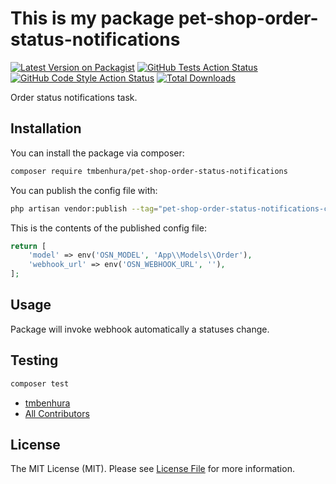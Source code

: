 # This is my package pet-shop-order-status-notifications

[![Latest Version on Packagist](https://img.shields.io/packagist/v/tmbenhura/pet-shop-order-status-notifications.svg?style=flat-square)](https://packagist.org/packages/tmbenhura/pet-shop-order-status-notifications)
[![GitHub Tests Action Status](https://img.shields.io/github/actions/workflow/status/tmbenhura/pet-shop-order-status-notifications/run-tests.yml?branch=main&label=tests&style=flat-square)](https://github.com/tmbenhura/pet-shop-order-status-notifications/actions?query=workflow%3Arun-tests+branch%3Amain)
[![GitHub Code Style Action Status](https://img.shields.io/github/actions/workflow/status/tmbenhura/pet-shop-order-status-notifications/fix-php-code-style-issues.yml?branch=main&label=code%20style&style=flat-square)](https://github.com/tmbenhura/pet-shop-order-status-notifications/actions?query=workflow%3A"Fix+PHP+code+style+issues"+branch%3Amain)
[![Total Downloads](https://img.shields.io/packagist/dt/tmbenhura/pet-shop-order-status-notifications.svg?style=flat-square)](https://packagist.org/packages/tmbenhura/pet-shop-order-status-notifications)

Order status notifications task.

## Installation

You can install the package via composer:

```bash
composer require tmbenhura/pet-shop-order-status-notifications
```

You can publish the config file with:

```bash
php artisan vendor:publish --tag="pet-shop-order-status-notifications-config"
```

This is the contents of the published config file:

```php
return [
    'model' => env('OSN_MODEL', 'App\\Models\\Order'),
    'webhook_url' => env('OSN_WEBHOOK_URL', ''),
];
```

## Usage

Package will invoke webhook automatically a statuses change.

## Testing

```bash
composer test
```

- [tmbenhura](https://github.com/tmbenhura)
- [All Contributors](../../contributors)

## License

The MIT License (MIT). Please see [License File](LICENSE.md) for more information.

